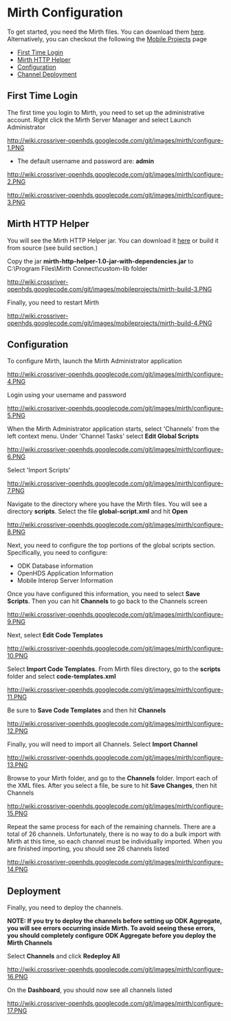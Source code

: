 # Mirth Configuration #

To get started, you need the Mirth files. You can download them [here](http://crossriver-openhds.googlecode.com/files/mirth-exported-files.zip). Alternatively, you can checkout the following the [Mobile Projects](MobileProjects.md) page

  * [First Time Login](#First_Time_Login.md)
  * [Mirth HTTP Helper](#Mirth_HTTP_Helper.md)
  * [Configuration](#Configuration.md)
  * [Channel Deployment](#Deployment.md)

## First Time Login ##

The first time you login to Mirth, you need to set up the administrative account. Right click the Mirth Server Manager and select Launch Administrator

http://wiki.crossriver-openhds.googlecode.com/git/images/mirth/configure-1.PNG

  * The default username and password are: **admin**

http://wiki.crossriver-openhds.googlecode.com/git/images/mirth/configure-2.PNG

http://wiki.crossriver-openhds.googlecode.com/git/images/mirth/configure-3.PNG

## Mirth HTTP Helper ##

You will see the Mirth HTTP Helper jar. You can download it [here](http://crossriver-openhds.googlecode.com/files/mirth-http-helper-1.0-jar-with-dependencies.jar) or build it from source (see build section.)

Copy the jar **mirth-http-helper-1.0-jar-with-dependencies.jar** to C:\Program Files\Mirth Connect\custom-lib folder

http://wiki.crossriver-openhds.googlecode.com/git/images/mobileprojects/mirth-build-3.PNG

Finally, you need to restart Mirth

http://wiki.crossriver-openhds.googlecode.com/git/images/mobileprojects/mirth-build-4.PNG

## Configuration ##

To configure Mirth, launch the Mirth Administrator application

http://wiki.crossriver-openhds.googlecode.com/git/images/mirth/configure-4.PNG

Login using your username and password

http://wiki.crossriver-openhds.googlecode.com/git/images/mirth/configure-5.PNG

When the Mirth Administrator application starts, select 'Channels' from the left context menu. Under 'Channel Tasks' select **Edit Global Scripts**

http://wiki.crossriver-openhds.googlecode.com/git/images/mirth/configure-6.PNG

Select 'Import Scripts'

http://wiki.crossriver-openhds.googlecode.com/git/images/mirth/configure-7.PNG

Navigate to the directory where you have the Mirth files. You will see a directory **scripts**. Select the file **global-script.xml** and hit **Open**

http://wiki.crossriver-openhds.googlecode.com/git/images/mirth/configure-8.PNG

Next, you need to configure the top portions of the global scripts section. Specifically, you need to configure:

  * ODK Database information
  * OpenHDS Application Information
  * Mobile Interop Server Information

Once you have configured this information, you need to select **Save Scripts**. Then you can hit **Channels** to go back to the Channels screen

http://wiki.crossriver-openhds.googlecode.com/git/images/mirth/configure-9.PNG

Next, select **Edit Code Templates**

http://wiki.crossriver-openhds.googlecode.com/git/images/mirth/configure-10.PNG

Select **Import Code Templates**. From Mirth files directory, go to the **scripts** folder and select **code-templates.xml**

http://wiki.crossriver-openhds.googlecode.com/git/images/mirth/configure-11.PNG

Be sure to **Save Code Templates** and then hit **Channels**

http://wiki.crossriver-openhds.googlecode.com/git/images/mirth/configure-12.PNG

Finally, you will need to import all Channels. Select **Import Channel**

http://wiki.crossriver-openhds.googlecode.com/git/images/mirth/configure-13.PNG

Browse to your Mirth folder, and go to the **Channels** folder. Import each of the XML files. After you select a file, be sure to hit **Save Changes**, then hit Channels

http://wiki.crossriver-openhds.googlecode.com/git/images/mirth/configure-15.PNG

Repeat the same process for each of the remaining channels. There are a total of 26 channels. Unfortunately, there is no way to do a bulk import with Mirth at this time, so each channel must be individually imported. When you are finished importing, you should see 26 channels listed

http://wiki.crossriver-openhds.googlecode.com/git/images/mirth/configure-14.PNG

## Deployment ##

Finally, you need to deploy the channels.

**NOTE: If you try to deploy the channels before setting up ODK Aggregate, you will see errors occurring inside Mirth. To avoid seeing these errors, you should completely configure ODK Aggregate before you deploy the Mirth Channels**

Select **Channels** and click **Redeploy All**

http://wiki.crossriver-openhds.googlecode.com/git/images/mirth/configure-16.PNG

On the **Dashboard**, you should now see all channels listed

http://wiki.crossriver-openhds.googlecode.com/git/images/mirth/configure-17.PNG
